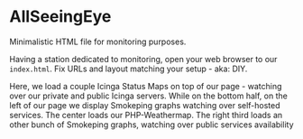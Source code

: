 # AllSeeingEye

Minimalistic HTML file for monitoring purposes.

Having a station dedicated to monitoring, open your web browser to our
`index.html`. Fix URLs and layout matching your setup - aka: DIY.

Here, we load a couple Icinga Status Maps on top of our page - watching
over our private and public Icinga servers. While on the bottom half, on the
left of our page we display Smokeping graphs watching over self-hosted services.
The center loads our PHP-Weathermap. The right third loads an other bunch of
Smokeping graphs, watching over public services availability
